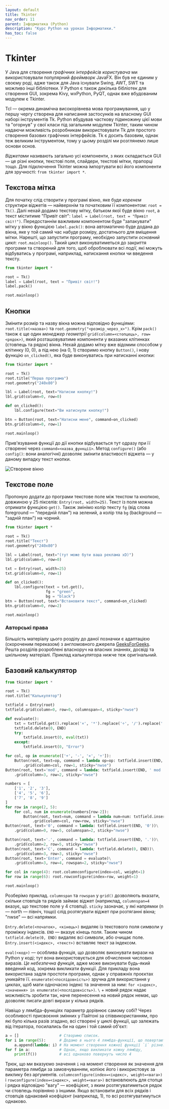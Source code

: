 ```yaml
---
layout: default
title: Tkinter
nav_order: 11
parent: Інформатика (Python)
description: "Курс Python на уроках Інформатики."
has_toc: false
---
```


# Tkinter

У Java для створення _графічних інтерфейсів користувача_ ми використовували популярний _фреймворк_ JavaFX. Він був не єдиним у своєму роді, адже також для Java існували Swing, AWT, SWT та можливо інші бібліотеки. У Python є також декілька бібліотек для створення GUI, зокрема Kivy, wxPython, PyQT, однак вже вбудованим модулем є Tkinter.

Tcl — окрема динамічна високорівнева мова програмування, що у першу чергу створена для написання застосунків на власному GUI наборі інструментів Tk. Python вбудував часткову підмножину цієї мови та "огорнув" у свої класи під загальним модулем Tkinter, таким чином надаючи можливість розробникам використовувати Tk для простого створення базових графічних інтерфейсів. Tk є досить базовим, однак теж великим інструментом, тому у цьому розділі ми розглянемо лише основи основ.

_Віджетами_ називають загально усі компоненти, з яких складається GUI — це різні кнопки, текстові поля, слайдери, текстові мітки, прапорці тощо. Для підключення Tkinter можна імпортувати всі його компоненти для зручності: `from tkinter import *`.

## Текстова мітка

Для початку слід створити у програмі вікно, яке буде _коренем_ структири віджетів — найверхнім та початковим її компонентом: `root = Tk()`. Далі нехай додамо текстову мітку, батьком якої буде вікно `root`, а текст міститиме "Привіт світ": `label = Label(root, text = "Привіт світ!")`. Передостаннім важливим компонентом буде "запакувати" мітку у вікно функцією `label.pack()`: вона автоматично буде додана до вікна, яке у той самий час набуде розміру, достатнього для вміщення мітки.
Нарешті, що запустити програму, необхідно запустити _основний цикл_: `root.mainloop()`. Такий цикл виконуватиметься до закриття програми та створений для того, щоб оброблювати всі _події_, які можуть відбуватись у програмі, наприклад, натискання кнопки чи введення тексту.

```python
from tkinter import *

root = Tk()
label = Label(root, text = "Привіт світ!")
label.pack()

root.mainloop()
```

## Кнопки

Змінити розмір та назву вікна можна відповідно функціями: `root.title(<назва>)` та `root.geometry("<розмір_через_x>")`. Крім `pack()` також є ще один _менеджер геометрії_ `grid(column=<стопцець>, row=<рядок>)`, який розташовуватиме компоненти у вказаних клітинках (стовпець та рядок) вікна. Нехай додамо мітку вже відомим способом у клітинку (0, 0), а під нею (на 0, 1) створимо кнопку `Button()`, і нову функцію `on_clicked()`, яка буде виконуватись при натисканні кнопки:

```python
from tkinter import *

root = Tk()
root.title("Перша програма")
root.geometry("240x80")

lbl = Label(root, text="Натисни кнопку!")
lbl.grid(column=0, row=0)

def on_clicked():
    lbl.configure(text="Ви натиснули кнопку!")

btn = Button(root, text="Натисни мене", command=on_clicked)
btn.grid(column=0, row=1)

root.mainloop()
```
Прив'язування функції до дії кнопки відбувається тут одразу при її створенні через `command=<назва_функції>`. Метод `configure()` (або `config()`: вони аналогічні) дозволяє змінити властивості віджета — у даному випадку текст кнопки.

![Створене вікно](../img/python3.png)

## Текстове поле

Пропоную додати до програми текстове поле між текстом та кнопкою, довжиною у 25 пікселів: `Entry(root, width=25)`. Текст із поля можна отримати функцією `get()`. Також змінімо колір тексту `fg` (від слова foreground — "передній план") на зелений, а колір тла `bg` (background — "задній план") на чорний.

```python
from tkinter import *

root = Tk()
root.title("Текст")
root.geometry("240x80")

lbl = Label(root, text="(тут може бути ваша реклама xD)")
lbl.grid(column=0, row=0)

txt = Entry(root, width=25)
txt.grid(column=0, row=1)

def on_clicked():
    lbl.configure(text = txt.get(),
                  fg = "green",
                  bg = "black")
btn = Button(root, text="Встановити текст", command=on_clicked)
btn.grid(column=0, row=2)

root.mainloop()
```

### Авторські права

Більшість матеріалу цього розділу до даної позначки є адаптацією (скороченим переказом) з англомовного джерела [GeeksForGeeks](https://www.geeksforgeeks.org/create-first-gui-application-using-python-tkinter/?ref=lbp). Решта розділів розроблені власноруч на власних знаннях, досвіді та шкільному матеріалі. Приклад калькулятора нижче теж оригінальний.

## Базовий калькулятор

```python
from tkinter import *

root = Tk()
root.title("Калькулятор")

txtfield = Entry(root)
txtfield.grid(column=0, row=0, columnspan=4, sticky="nwse")

def evaluate():
    txt = txtfield.get().replace('×', '*').replace('÷', '/').replace(' mod ', '%')
    txtfield.delete(0, END)
    try:
        txtfield.insert(0, eval(txt))
    except:
        txtfield.insert(0, "Error")

for col, op in enumerate(['+', '-', '×', '÷']):
    Button(root, text=op, command = lambda op=op: txtfield.insert(END, op))\
        .grid(column=col, row=1, sticky="nwse")
Button(root, text='mod', command = lambda: txtfield.insert(END, ' mod '))\
    .grid(column=3, row=2, sticky="nwse")

numbers = [
    ['1', '2', '3'],
    ['4', '5', '6'],
    ['7', '8', '9']
]
for row in range(2, 5):
    for col, num in enumerate(numbers[row-2]):
        Button(root, text=num, command = lambda num=num: txtfield.insert(END, num))\
            .grid(column=col, row=row, sticky="nwse")
Button(root, text='0', command = lambda: txtfield.insert(END, '0'))\
    .grid(column=0, row=5, columnspan=2, sticky="nwse")

Button(root, text='.', command = lambda: txtfield.insert(END, '.'))\
    .grid(column=2, row=5, sticky="nwse")
Button(root, text='C', command = lambda: txtfield.delete(0, END))\
    .grid(column=3, row=3, sticky="nwse")
Button(root, text='Enter', command = evaluate)\
    .grid(column=3, row=4, rowspan=2, sticky="nwse")

for col in range(4): root.columnconfigure(index=col, weight=1)
for row in range(6): root.rowconfigure(index=row, weight=1)

root.mainloop()
```
Розберімо приклад. `columnspan` та `rowspan` у `grid()` дозволяють вказати, скільки стовпців та рядків займає віджет (наприклад, `columnspan=4` вказує, що текстове поле у 4 стовпці). `sticky` зазначає, у які напрямки (n — north — північ, тощо) слід розтягувати віджет при розтяганні вікна; "nwse" — всі напрямки.

`Entry.delete(<початок>, <кінець>)` видаляє із текстового поля символи у проміжку індексів. `END` — вказує кінець поля. Таким чином `txtfield.delete(0, END)` видаляє всі символи, або очищає поле. `Entry.insert(<індекс>, <текст>)` вставляє текст за індексом.

`eval(<код>)` — особлива функція, що дозволяє виконувати вирази на Python у коді; тут вона використовується для обчислення числових виразів. _Це небезпечна функція_, адже може виконувати будь-який введений код, зокрема викликати функції. Для прикладу вона використана задля простоти програми, однак у справжніх проєктах уникайте її. `enumerate(<послідовність>)` зручна для використання у циклах, щоб мати одночасно індекс та значення за ним: `for <індекс>, <значення> in enumerate(<послідовність>)`. `\` + новий рядок надає можливість зробити так, наче перенесення на новий рядок немає, що дозволяє писати довгі вирази у кілька рядків.

Навіщо у лямбда-функціях параметр дорівнює самому собі? Через особливості присвоєння змінних у Пайтоні за співвикористанням, про які було кілька разів згадано, всі створені у циклі функції, що залежать від ітератора, посилались би на один і той самий об'єкт:

```python
a = []                  # Створимо список.
for i in range(5):      # Додамо в нього 4 лямбда-функції, що повертають `i`.
    a.append(lambda: i) # На момент створення кожної функції `i` різне.
for f in a:             # Однак, якщо викликати кожну лямбду,
    print(f())          # всі однаково повернуть число 4
```
Трюк, що ми вказуємо значення `i` на момент створення як значення для параметра лямбди за замовчуванням, копіює його і використовує за виклику без аргументів. `columnconfigure(index=<індекс>, weight=<вага>)` і `rowconfigure(index=<індекс>, weight=<вага>)` встановлюють для стопця і рядка відповідно "вагу" — коефіцієнт, з яким розтягуватиметься рядок чи стовпець порівняно з іншими. Якщо встановити для всіх рядків і стовпців однаковий коефіцієнт (наприклад, 1), то всі розтягуватимуться однаково.

